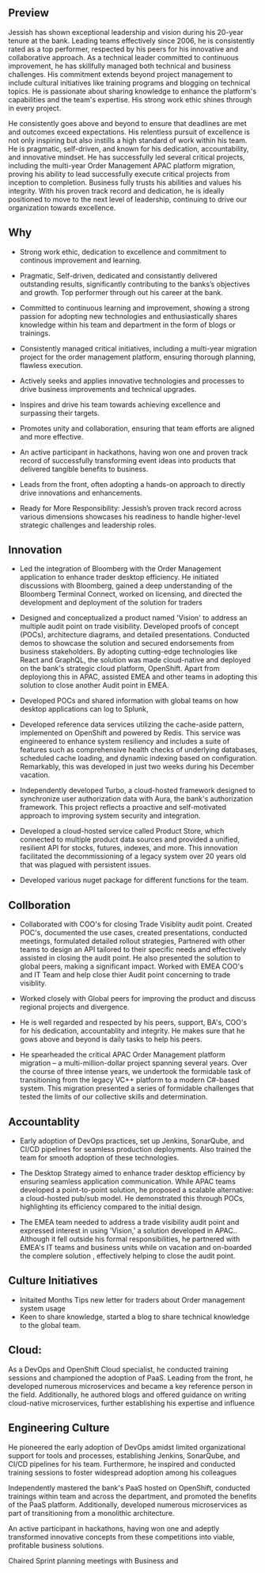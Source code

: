 ## Preview

Jessish has shown exceptional leadership and vision during his 20-year tenure at the bank. Leading teams effectively since 2006, he is consistently rated as a top performer, respected by his peers for his innovative and collaborative approach. As a technical leader committed to continuous improvement, he has skillfully managed both technical and business challenges. His commitment extends beyond project management to include cultural initiatives like training programs and blogging on technical topics. He is passionate about sharing knowledge to enhance the platform's capabilities and the team's expertise. His strong work ethic shines through in every project.

He consistently goes above and beyond to ensure that deadlines are met and outcomes exceed expectations. His relentless pursuit of excellence is not only inspiring but also instills a high standard of work within his team.
He is pragmatic, self-driven, and known for his dedication, accountability, and innovative mindset. He has successfully led several critical projects, including the multi-year Order Management APAC platform migration, proving his ability to lead successfully execute critical projects from inception to completion. Business fully trusts his abilities and values his integrity. With his proven track record and dedication, he is ideally positioned to move to the next level of leadership, continuing to drive our organization towards excellence.

## Why

- Strong work ethic, dedication to excellence and commitment to continous improvement and learning.

- Pragmatic, Self-driven, dedicated and consistantly delivered outstanding results, significantly contributing to the banks’s objectives and growth. Top performer through out his career at the bank.

- Committed to continuous learning and improvement, showing a strong passion for adopting new technologies and enthusiastically shares knowledge within his team and department in the form of blogs or trainings.

- Consistently managed critical initiatives, including a multi-year migration project for the order management platform, ensuring thorough planning, flawless execution.

- Actively seeks and applies innovative technologies and processes to drive business improvements and technical upgrades.

- Inspires and drive his team towards achieving excellence and surpassing their targets.

- Promotes unity and collaboration, ensuring that team efforts are aligned and more effective.

- An active participant in hackathons, having won one and proven track record of successfully transforming event ideas into products that delivered tangible benefits to business.

- Leads from the front, often adopting a hands-on approach to directly drive innovations and enhancements.

- Ready for More Responsibility: Jessish’s proven track record across various dimensions showcases his readiness to handle higher-level strategic challenges and leadership roles.

## Innovation

- Led the integration of Bloomberg with the Order Management application to enhance trader desktop efficiency. He initiated discussions with Bloomberg, gained a deep understanding of the Bloomberg Terminal Connect, worked on licensing, and directed the development and deployment of the solution for traders

- Designed and conceptualized a product named 'Vision' to address an multiple audit point on trade visibility. Developed proofs of concept (POCs), architecture diagrams, and detailed presentations. Conducted demos to showcase the solution and secured endorsements from business stakeholders. By adopting cutting-edge technologies like React and GraphQL, the solution was made cloud-native and deployed on the bank's strategic cloud platform, OpenShift.
  Apart from deployiong this in APAC, assisted EMEA and other teams in adopting this solution to close another Audit point in EMEA.

- Developed POCs and shared information with global teams on how desktop applications can log to Splunk,

- Developed reference data services utilizing the cache-aside pattern, implemented on OpenShift and powered by Redis. This service was engineered to enhance system resiliency and includes a suite of features such as comprehensive health checks of underlying databases, scheduled cache loading, and dynamic indexing based on configuration. Remarkably, this was developed in just two weeks during his December vacation.

- Independently developed Turbo, a cloud-hosted framework designed to synchronize user authorization data with Aura, the bank's authorization framework. This project reflects a proactive and self-motivated approach to improving system security and integration.

- Developed a cloud-hosted service called Product Store, which connected to multiple product data sources and provided a unified, resilient API for stocks, futures, indexes, and more. This innovation facilitated the decommissioning of a legacy system over 20 years old that was plagued with persistent issues.

- Developed various nuget package for different functions for the team.

## Collboration

- Collaborated with COO's for closing Trade Visiblity audit point. Created POC's, documented the use cases, created presentations, conducted meetings, formulated detailed rollout strategies, Partnered with other teams to design an API tailored to their specific needs and effectively assisted in closing the audit point.
  He also presented the solution to global peers, making a significant impact.
  Worked with EMEA COO's and IT Team and help close thier Audit point concerning to trade visiblity.

- Worked closely with Global peers for improving the product and discuss regional projects and divergence.

- He is well regarded and respected by his peers, support, BA's, COO's for his dedication, accountablity and integrity.
  He makes sure that he gows above and beyond is daily tasks to help his peers.

- He spearheaded the critical APAC Order Management platform migration – a multi-million-dollar project spanning several years. Over the course of three intense years, we undertook the formidable task of transitioning from the legacy VC++ platform to a modern C#-based system. This migration presented a series of formidable challenges that tested the limits of our collective skills and determination.

## Accountablity

- Early adoption of DevOps practices, set up Jenkins, SonarQube, and CI/CD pipelines for seamless production deployments. Also trained the team for smooth adoption of these technologies.

- The Desktop Strategy aimed to enhance trader desktop efficiency by ensuring seamless application communication. While APAC teams developed a point-to-point solution, he proposed a scalable alternative: a cloud-hosted pub/sub model. He demonstrated this through POCs, highlighting its efficiency compared to the initial design.

- The EMEA team needed to address a trade visibility audit point and expressed interest in using 'Vision,' a solution developed in APAC.. Although it fell outside his formal responsibilities, he partnered with EMEA's IT teams and business units while on vacation and on-boarded the complere solution , effectively helping to close the audit point.

## Culture Initiatives

- Initaited Months Tips new letter for traders about Order management system usage
- Keen to share knowledge, started a blog to share technical knowledge to the global team.

## Cloud:

As a DevOps and OpenShift Cloud specialist, he conducted training sessions and championed the adoption of PaaS. Leading from the front, he developed numerous microservices and became a key reference person in the field. Additionally, he authored blogs and offered guidance on writing cloud-native microservices, further establishing his expertise and influence

## Engineering Culture

He pioneered the early adoption of DevOps amidst limited organizational support for tools and processes, establishing Jenkins, SonarQube, and CI/CD pipelines for his team. Furthermore, he inspired and conducted training sessions to foster widespread adoption among his colleagues

Independently mastered the bank's PaaS hosted on OpenShift, conducted trainings within team and across the department, and promoted the benefits of the PaaS platform. Additionally, developed numerous microservices as part of transitioning from a monolithic architecture.

An active participant in hackathons, having won one and adeptly transformed innovative concepts from these competitions into viable, profitable business solutions.

Chaired Sprint planning meetings with Business and
